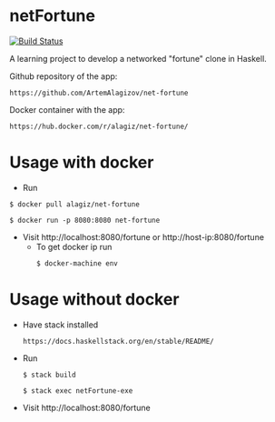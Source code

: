 # netFortune
[![Build Status](https://travis-ci.org/ArtemAlagizov/net-fortune.svg?branch=master)](https://travis-ci.org/ArtemAlagizov/net-fortune)


A learning project to develop a networked "fortune" clone in Haskell.

Github repository of the app: 
````
https://github.com/ArtemAlagizov/net-fortune
````
Docker container with the app: 
````
https://hub.docker.com/r/alagiz/net-fortune/
````

# Usage with docker
* Run
```
$ docker pull alagiz/net-fortune
```
```
$ docker run -p 8080:8080 net-fortune
```
* Visit http://localhost:8080/fortune or http://host-ip:8080/fortune
  * To get docker ip run
    ```
    $ docker-machine env
    ```

# Usage without docker

* Have stack installed
    ```
    https://docs.haskellstack.org/en/stable/README/
    ```
* Run 
    ```
    $ stack build
    ```
    ```
    $ stack exec netFortune-exe
    ```
* Visit http://localhost:8080/fortune
